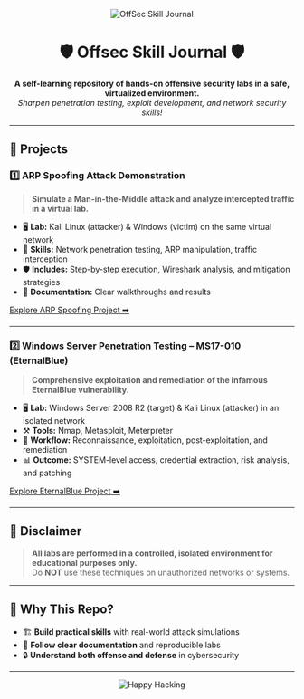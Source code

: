 <!-- Banner -->
<p align="center">
  <img src="https://img.shields.io/badge/OffSec%20Skill%20Journal-Ethical%20Hacking%20Labs-blueviolet?style=for-the-badge&logo=github" alt="OffSec Skill Journal"/>
</p>

<h1 align="center">🛡️ Offsec Skill Journal 🛡️</h1>

<p align="center">
  <b>A self-learning repository of hands-on offensive security labs in a safe, virtualized environment.</b><br>
  <i>Sharpen penetration testing, exploit development, and network security skills!</i>
</p>

---

## 📁 Projects

### 1️⃣ ARP Spoofing Attack Demonstration

> **Simulate a Man-in-the-Middle attack and analyze intercepted traffic in a virtual lab.**

- 🖥️ **Lab:** Kali Linux (attacker) & Windows (victim) on the same virtual network
- 🔎 **Skills:** Network penetration testing, ARP manipulation, traffic interception
- 🛡️ **Includes:** Step-by-step execution, Wireshark analysis, and mitigation strategies
- 📄 **Documentation:** Clear walkthroughs and results

[Explore ARP Spoofing Project ➡️](./Arp_Spoofing/)

---

### 2️⃣ Windows Server Penetration Testing – MS17-010 (EternalBlue)

> **Comprehensive exploitation and remediation of the infamous EternalBlue vulnerability.**

- 🖥️ **Lab:** Windows Server 2008 R2 (target) & Kali Linux (attacker) in an isolated network
- ⚒️ **Tools:** Nmap, Metasploit, Meterpreter
- 🚩 **Workflow:** Reconnaissance, exploitation, post-exploitation, and remediation
- 📊 **Outcome:** SYSTEM-level access, credential extraction, risk analysis, and patching

[Explore EternalBlue Project ➡️](./eternalblue-exploit-lab/)

---

## 🚦 Disclaimer

> **All labs are performed in a controlled, isolated environment for educational purposes only.**
> <br>Do **NOT** use these techniques on unauthorized networks or systems.

---

## 🎯 Why This Repo?

- 🏗️ **Build practical skills** with real-world attack simulations
- 📝 **Follow clear documentation** and reproducible labs
- 🔒 **Understand both offense and defense** in cybersecurity

---

<p align="center">
  <img src="https://img.shields.io/badge/Happy%20Hacking!-green?style=for-the-badge" alt="Happy Hacking"/>
</p>
